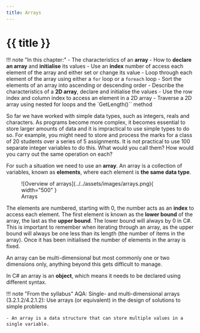```yaml
---
title: Arrays
---
```


# {{ title }}


!!! note "In this chapter:"
    - The characteristics of an __array__
    - How to __declare an array__ and __initialise__ its values
    - Use an __index__ number of access each element of the array and either set or change its value
    - Loop through each element of the array using either a `for` loop or a `foreach` loop
    - Sort the elements of an array into ascending or descending order
    - Describe the characteristics of a __2D array__, declare and initialise the values
    - Use the row index and column index to access an element in a 2D array
    - Traverse a 2D array using nested for loops and the `GetLength()`` method

So far we have worked with simple data types, such as integers, reals and characters. As programs become more complex, it becomes essential to store larger amounts of data and it is impractical to use simple types to do so. For example, you might need to store and process the marks for a class of $20$ students over a series of $5$ assignments. It is not practical to use $100$ separate integer variables to do this. What would you call them? How would you carry out the same operation on each?  

For such a situation we need to use an __array__.  An array is a collection of variables, known as __elements__, where each element is __the same data type__.  

<figure markdown="span">
  ![Overview of arrays](../../assets/images/arrays.png){ width="500" }
  <figcaption>Arrays</figcaption>
</figure>


The elements are numbered, starting with $0$, the number acts as an __index__ to access each element.  The first element is known as the __lower bound__ of the array, the last as the __upper bound__.  The lower bound will always by $0$ in C\#.  This is important to remember when iterating through an array, as the upper bound will always be one less than its length (the number of items in the array).  Once it has been initialised the number of elements in the array is fixed.

An array can be multi-dimensional but most commonly one or two dimensions only, anything beyond this gets difficult to manage.

In C\# an array is an __object__, which means it needs to be declared using different syntax.

!!! note "From the syllabus"
    AQA: Single- and multi-dimensional arrays (3.2.1.2/4.2.1.2): Use arrays (or equivalent) in the design of solutions to simple problems
    
    - An array is a data structure that can store multiple values in a single variable.









